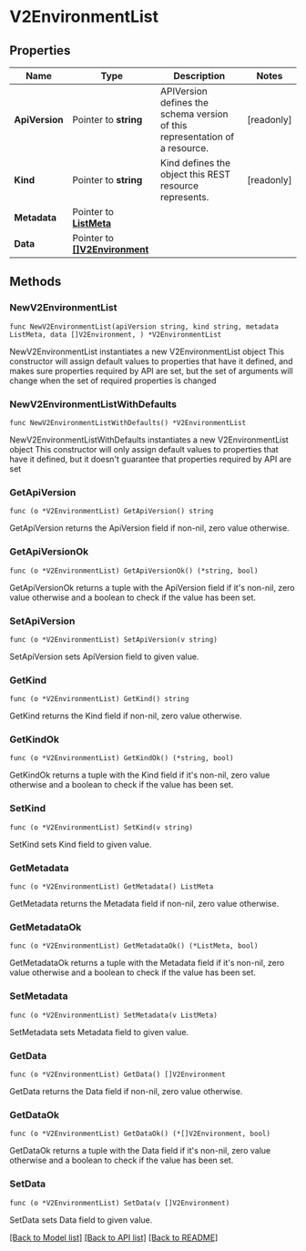# V2EnvironmentList

## Properties

Name | Type | Description | Notes
------------ | ------------- | ------------- | -------------
**ApiVersion** | Pointer to **string** | APIVersion defines the schema version of this representation of a resource. | [readonly] 
**Kind** | Pointer to **string** | Kind defines the object this REST resource represents. | [readonly] 
**Metadata** | Pointer to [**ListMeta**](ListMeta.md) |  | 
**Data** | Pointer to [**[]V2Environment**](v2.Environment.md) |  | 

## Methods

### NewV2EnvironmentList

`func NewV2EnvironmentList(apiVersion string, kind string, metadata ListMeta, data []V2Environment, ) *V2EnvironmentList`

NewV2EnvironmentList instantiates a new V2EnvironmentList object
This constructor will assign default values to properties that have it defined,
and makes sure properties required by API are set, but the set of arguments
will change when the set of required properties is changed

### NewV2EnvironmentListWithDefaults

`func NewV2EnvironmentListWithDefaults() *V2EnvironmentList`

NewV2EnvironmentListWithDefaults instantiates a new V2EnvironmentList object
This constructor will only assign default values to properties that have it defined,
but it doesn't guarantee that properties required by API are set

### GetApiVersion

`func (o *V2EnvironmentList) GetApiVersion() string`

GetApiVersion returns the ApiVersion field if non-nil, zero value otherwise.

### GetApiVersionOk

`func (o *V2EnvironmentList) GetApiVersionOk() (*string, bool)`

GetApiVersionOk returns a tuple with the ApiVersion field if it's non-nil, zero value otherwise
and a boolean to check if the value has been set.

### SetApiVersion

`func (o *V2EnvironmentList) SetApiVersion(v string)`

SetApiVersion sets ApiVersion field to given value.


### GetKind

`func (o *V2EnvironmentList) GetKind() string`

GetKind returns the Kind field if non-nil, zero value otherwise.

### GetKindOk

`func (o *V2EnvironmentList) GetKindOk() (*string, bool)`

GetKindOk returns a tuple with the Kind field if it's non-nil, zero value otherwise
and a boolean to check if the value has been set.

### SetKind

`func (o *V2EnvironmentList) SetKind(v string)`

SetKind sets Kind field to given value.


### GetMetadata

`func (o *V2EnvironmentList) GetMetadata() ListMeta`

GetMetadata returns the Metadata field if non-nil, zero value otherwise.

### GetMetadataOk

`func (o *V2EnvironmentList) GetMetadataOk() (*ListMeta, bool)`

GetMetadataOk returns a tuple with the Metadata field if it's non-nil, zero value otherwise
and a boolean to check if the value has been set.

### SetMetadata

`func (o *V2EnvironmentList) SetMetadata(v ListMeta)`

SetMetadata sets Metadata field to given value.


### GetData

`func (o *V2EnvironmentList) GetData() []V2Environment`

GetData returns the Data field if non-nil, zero value otherwise.

### GetDataOk

`func (o *V2EnvironmentList) GetDataOk() (*[]V2Environment, bool)`

GetDataOk returns a tuple with the Data field if it's non-nil, zero value otherwise
and a boolean to check if the value has been set.

### SetData

`func (o *V2EnvironmentList) SetData(v []V2Environment)`

SetData sets Data field to given value.



[[Back to Model list]](../README.md#documentation-for-models) [[Back to API list]](../README.md#documentation-for-api-endpoints) [[Back to README]](../README.md)


